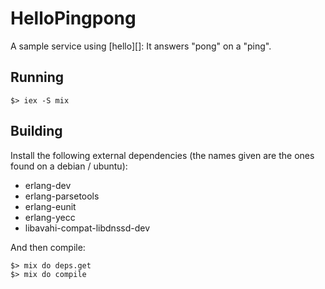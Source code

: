 HelloPingpong
=============

A sample service using [hello][]: It answers "pong" on a "ping".


## Running

    $> iex -S mix

## Building

Install the following external dependencies (the names given are
the ones found on a debian / ubuntu):

* erlang-dev
* erlang-parsetools
* erlang-eunit
* erlang-yecc
* libavahi-compat-libdnssd-dev

And then compile:

    $> mix do deps.get
    $> mix do compile
